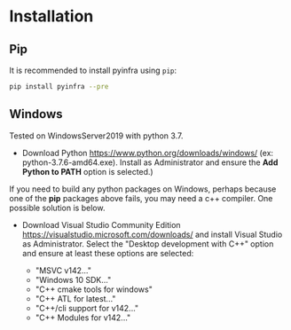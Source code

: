 # Installation

## Pip

It is recommended to install pyinfra using `pip`:

```sh
pip install pyinfra --pre
```

## Windows

Tested on WindowsServer2019 with python 3.7.

+ Download Python https://www.python.org/downloads/windows/
  (ex: python-3.7.6-amd64.exe). Install as Administrator and
  ensure the **Add Python to PATH** option is selected.)

If you need to build any python packages on Windows, perhaps because one of the **pip** packages above fails, you may need a c++ compiler. One possible solution is below.

+ Download Visual Studio Community Edition https://visualstudio.microsoft.com/downloads/ and
  install Visual Studio as Administrator. Select the "Desktop development with C++" option and
  ensure at least these options are selected:

    + "MSVC v142..."
    + "Windows 10 SDK..."
    + "C++ cmake tools for windows"
    + "C++ ATL for latest..."
    + "C++/cli support for v142..."
    + "C++ Modules for v142..."
